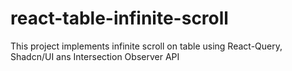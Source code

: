# react-table-infinite-scroll
This project implements infinite scroll on table using React-Query, Shadcn/UI ans Intersection Observer API
